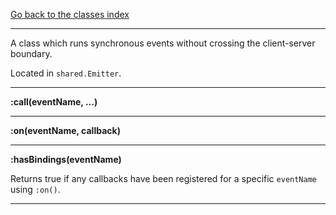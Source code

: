 [Go back to the classes index](Index.md)

---

A class which runs synchronous events without crossing the client-server boundary.

Located in `shared.Emitter`.

---

**:call(eventName, ...)**

---

**:on(eventName, callback)**

---

**:hasBindings(eventName)**

Returns true if any callbacks have been registered for a specific `eventName` using `:on()`.

---